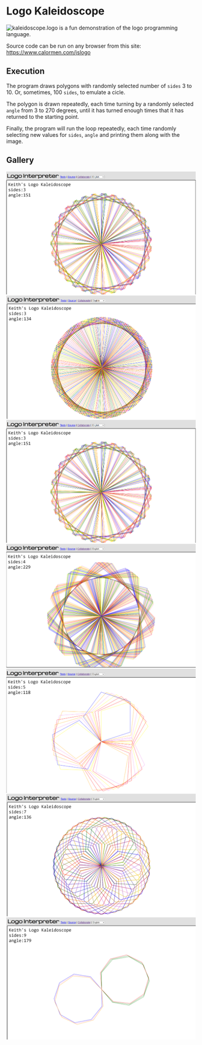 # Logo Kaleidoscope
![kaleidoscope.logo](https://github.com/kdelaney-owneriq/public/blob/master/logo/src/kaleidoscope.logo) is a fun demonstration of the logo programming language.

Source code can be run on any browser from this site: https://www.calormen.com/jslogo

## Execution  
The program draws polygons with randomly selected number of `sides` 3 to 10. Or, sometimes, 100 `sides`, to emulate a cicle.  

The polygon is drawn repeatedly, each time turning by a randomly selected `angle` from 3 to 270 degrees, until it has turned enough times that it has returned to the starting point.  

Finally, the program will run the loop repeatedly, each time randomly selecting new values for `sides`, `angle` and printing them along with the image.

## Gallery
![example_1](https://github.com/kdelaney-owneriq/public/blob/master/logo/images/Logo_kaledoscope_100_137.png?raw=true)
![example_2](https://github.com/kdelaney-owneriq/public/blob/master/logo/images/Logo_kaledoscope_3_134.png?raw=true)
![example_3](https://github.com/kdelaney-owneriq/public/blob/master/logo/images/Logo_kaledoscope_3_151.png?raw=true)
![example_4](https://github.com/kdelaney-owneriq/public/blob/master/logo/images/Logo_kaledoscope_4_229.png?raw=true)
![example_5](https://github.com/kdelaney-owneriq/public/blob/master/logo/images/Logo_kaledoscope_5_118.png?raw=true)
![example_6](https://github.com/kdelaney-owneriq/public/blob/master/logo/images/Logo_kaledoscope_7_136.png?raw=true)
![example_7](https://github.com/kdelaney-owneriq/public/blob/master/logo/images/Logo_kaledoscope_9_179.png?raw=true)
